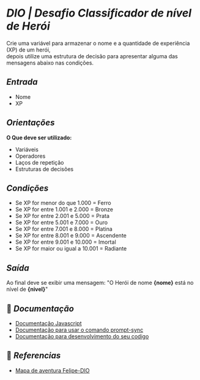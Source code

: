 # *DIO | Desafio Classificador de nível de Herói*

Crie uma variável para armazenar o nome e a quantidade de experiência (XP) de um herói,  
depois utilize uma estrutura de decisão para apresentar alguma das mensagens abaixo nas condições.
  
## *Entrada*
- Nome  
- XP  

## *Orientações*
**O Que deve ser utilizado:**

- Variáveis  
- Operadores  
- Laços de repetição  
- Estruturas de decisões    

## *Condições*
- Se XP for menor do que 1.000 = Ferro  
- Se XP for entre 1.001 e 2.000 = Bronze  
- Se XP for entre 2.001 e 5.000 = Prata  
- Se XP for entre 5.001 e 7.000 = Ouro  
- Se XP for entre 7.001 e 8.000 = Platina  
- Se XP for entre 8.001 e 9.000 = Ascendente  
- Se XP for entre 9.001 e 10.000 = Imortal  
- Se XP for maior ou igual a 10.001 = Radiante  

## *Saída*
Ao final deve se exibir uma mensagem:
"O Herói de nome **{nome}** está no nível de **{nivel}**"

## 📘 *Documentação*
- [Documentação Javascript](https://developer.mozilla.org/pt-BR/docs/Web/JavaScript)
- [Documentação para usar o comando prompt-sync](https://cursos.alura.com.br/forum/topico-senti-falta-de-comandos-de-leitura-de-dados-algo-como-um-read-239179)
- [Documentação para desenvolvimento do seu codigo](https://www.w3schools.com/js/default.asp)

## 🔎 *Referencias*
- [Mapa de aventura Felipe-DIO](https://helpful-jump-17b.notion.site/Mapa-de-aventura-91f3e9bd923842149d4dba754dc65c07)
